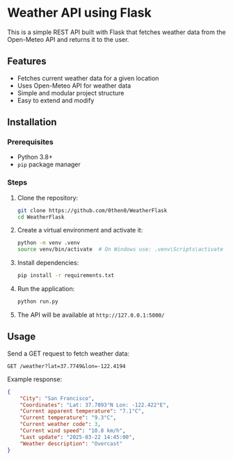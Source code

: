 # Weather API using Flask

This is a simple REST API built with Flask that fetches weather data from the Open-Meteo API and returns it to the user.

## Features

- Fetches current weather data for a given location
- Uses Open-Meteo API for weather data
- Simple and modular project structure
- Easy to extend and modify

## Installation

### Prerequisites

- Python 3.8+
- `pip` package manager

### Steps

1. Clone the repository:
   ```sh
   git clone https://github.com/0then0/WeatherFlask
   cd WeatherFlask
   ```
2. Create a virtual environment and activate it:
   ```sh
   python -m venv .venv
   source venv/bin/activate  # On Windows use: .venv\Scripts\activate
   ```
3. Install dependencies:
   ```sh
   pip install -r requirements.txt
   ```
4. Run the application:
   ```sh
   python run.py
   ```
5. The API will be available at `http://127.0.0.1:5000/`

## Usage

Send a GET request to fetch weather data:

```
GET /weather?lat=37.7749&lon=-122.4194
```

Example response:

```json
{
	"City": "San Francisco",
	"Coordinates": "Lat: 37.7893°N Lon: -122.422°E",
	"Current apparent temperature": "7.1°C",
	"Current temperature": "9.3°C",
	"Current weather code": 3,
	"Current wind speed": "10.8 km/h",
	"Last update": "2025-03-22 14:45:00",
	"Weather description": "Overcast"
}
```
